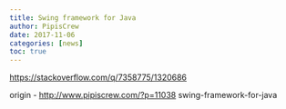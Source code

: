 ```yaml
---
title: Swing framework for Java
author: PipisCrew
date: 2017-11-06
categories: [news]
toc: true
---
```


https://stackoverflow.com/q/7358775/1320686

origin - http://www.pipiscrew.com/?p=11038 swing-framework-for-java